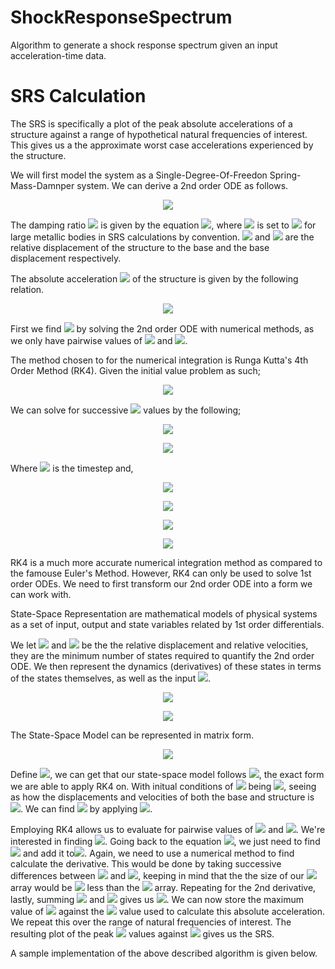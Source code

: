 # ShockResponseSpectrum
Algorithm to generate a shock response spectrum given an input acceleration-time data.

# SRS Calculation

The SRS is specifically a plot of the peak absolute accelerations of a structure against a range of hypothetical natural frequencies of interest. This gives us a the approximate worst case accelerations experienced by the structure.

We will first model the system as a Single-Degree-Of-Freedon Spring-Mass-Damnper system. We can derive a 2nd order ODE as follows.

<p align="center">
  <img src="https://render.githubusercontent.com/render/math?math=%5Cddot%7Bz%7D%2B2%5Czeta%5Comega_0%5Cdot%7Bz%7D%2B%5Comega_0%5E2z%3D-%5Cddot%7Bu%7D">
</p>

The damping ratio <img src="https://render.githubusercontent.com/render/math?math=%5Czeta"> is given by the equation <img src="https://render.githubusercontent.com/render/math?math=%5Cfrac%7B1%7D%7B2Q%7D">, where <img src="https://render.githubusercontent.com/render/math?math=Q"> is set to <img src="https://render.githubusercontent.com/render/math?math=10"> for large metallic bodies in SRS calculations by convention. <img src="https://render.githubusercontent.com/render/math?math=z"> and <img src="https://render.githubusercontent.com/render/math?math=u"> are the relative displacement of the structure to the base and the base displacement respectively. 

The absolute acceleration <img src="https://render.githubusercontent.com/render/math?math=%5Cddot%7Bx%7D"> of the structure is given by the following relation.

<p align="center">
  <img src="https://render.githubusercontent.com/render/math?math=%5Cddot%7Bx%7D%3D%5Cddot%7Bz%7D%2B%5Cddot%7Bu%7D">
</p>

First we find <img src="https://render.githubusercontent.com/render/math?math=z(t)"> by solving the 2nd order ODE with numerical methods, as we only have pairwise values of <img src="https://render.githubusercontent.com/render/math?math=%5Cddot%7Bu%7D"> and <img src="https://render.githubusercontent.com/render/math?math=t">.

The method chosen to for the numerical integration is Runga Kutta's 4th Order Method (RK4). Given the initial value problem as such;

<p align="center">
<img src="https://render.githubusercontent.com/render/math?math=%5Cfrac%7Bdy%7D%7Bdx%7D%3Df(t%2C%20y)%2Cy(t_0)%3Dy_0">
</p>

We can solve for successive <img src="https://render.githubusercontent.com/render/math?math=y"> values by the following;

<p align="center">
  <img src="https://render.githubusercontent.com/render/math?math=y_%7Bn%2B1%7D%20%3D%20y_n%20%2B%20%5Cfrac%7B1%7D%7B6%7Dh(k_1%20%2B%202k_2%20%2B%202k_3%20%2B%20k4)">
</p>
<p align="center">
  <img src="https://render.githubusercontent.com/render/math?math=t_%7Bn%2B1%7D%20%3D%20t_n%20%2B%20h">
</p>

Where <img src="https://render.githubusercontent.com/render/math?math=h"> is the timestep and,

<p align="center">
  <img src="https://render.githubusercontent.com/render/math?math=k_1%20%3D%20f(t_n%2C%20y_n)">
</p>

<p align="center">
  <img src="https://render.githubusercontent.com/render/math?math=k_2%20%3D%20f(t_n%20%2B%20%5Cfrac%7Bh%7D%7B2%7D%2C%20y_nh%5Cfrac%7Bk1%7D%7B2%7D)">
</p>

<p align="center">
  <img src="https://render.githubusercontent.com/render/math?math=k_3%20%3D%20f(t_n%20%2B%20%5Cfrac%7Bh%7D%7B2%7D%2C%20y_nh%5Cfrac%7Bk2%7D%7B2%7D)">
</p>

<p align="center">
  <img src="https://render.githubusercontent.com/render/math?math=k_4%20%3D%20f(t_n%20%2B%20h%2C%20y_n%20%2B%20hk3)">
</p>

RK4 is a much more accurate numerical integration method as compared to the famouse Euler's Method. However, RK4 can only be used to solve 1st order ODEs. We need to first transform our 2nd order ODE into a form we can work with.

State-Space Representation are mathematical models of physical systems as a set of input, output and state variables related by 1st order differentials.

We let <img src="https://render.githubusercontent.com/render/math?math=z_1%20%3D%20z"> and <img src="https://render.githubusercontent.com/render/math?math=z_2%20%3D%20%5Cdot%7Bz%7D"> be the the relative displacement and relative velocities, they are the minimum number of states required to quantify the 2nd order ODE. We then represent the dynamics (derivatives) of these states in terms of the states themselves, as well as the input <img src="https://render.githubusercontent.com/render/math?math=%5Cddot%7Bu%7D">.
  
<p align="center">
  <img src="https://render.githubusercontent.com/render/math?math=%5Cdot%7Bz_1%7D%20%3D%20z_2">
</p>

<p align="center">
  <img src="https://render.githubusercontent.com/render/math?math=%5Cdot%7Bz_2%7D%20%3D%20-2%5Czeta%5Comega_0%5Cdot%7Bz%7D%20-%20%5Comega_0%5E2z%20-%5Cddot%7Bu%7D">
</p>

The State-Space Model can be represented in matrix form.
  
<p align="center">
  <img src="https://render.githubusercontent.com/render/math?math=%5Cbegin%7Bbmatrix%7D%20%5Cdot%7Bz_1%7D%20%5C%5C%20%5Cdot%7Bz_2%7D%20%5Cend%7Bbmatrix%7D%0A%3D%0A%5Cbegin%7Bbmatrix%7D%200%20%26%201%20%5C%5C%20-%5Comega_0%5E2%20%26%20-2%5Czeta%5Comega_0%20%5Cend%7Bbmatrix%7D%0A%5Cbegin%7Bbmatrix%7D%20z_1%20%5C%5C%20z_2%20%5Cend%7Bbmatrix%7D%0A%2B%0A%5Cbegin%7Bbmatrix%7D%200%20%5C%5C%20-1%20%5Cend%7Bbmatrix%7D%5Cddot%7Bu%7D">
</p>

Define <img src="https://render.githubusercontent.com/render/math?math=y%20%3D%20%5Cbegin%7Bbmatrix%7D%20z_1%20%5C%5C%20z_2%20%5Cend%7Bbmatrix%7D">, we can get that our state-space model follows <img src="https://render.githubusercontent.com/render/math?math=%5Cdot%7By%7D%20%3D%20Ay%20%2B%20B%5Cddot%7Bu%7D">, the exact form we are able to apply RK4 on. With initual conditions of <img src="https://render.githubusercontent.com/render/math?math=y_0"> being <img src="https://render.githubusercontent.com/render/math?math=%5Cbegin%7Bbmatrix%7D%200%20%5C%5C%200%20%5Cend%7Bbmatrix%7D">, seeing as how the displacements and velocities of both the base and structure is <img src="https://render.githubusercontent.com/render/math?math=0">. We can find <img src="https://render.githubusercontent.com/render/math?math=z"> by applying <img src="https://render.githubusercontent.com/render/math?math=z%20%3D%20%5Cbegin%7Bbmatrix%7D%201%20%26%200%20%5Cend%7Bbmatrix%7Dy">.

Employing RK4 allows us to evaluate for pairwise values of <img src="https://render.githubusercontent.com/render/math?math=z"> and <img src="https://render.githubusercontent.com/render/math?math=t">. We're interested in finding <img src="https://render.githubusercontent.com/render/math?math=%5Cddot%7Bx%7D(t)">. Going back to the equation <img src="https://render.githubusercontent.com/render/math?math=%5Cddot%7Bx%7D%20%3D%20%5Cddot%7Bz%7D%20%2B%20%5Cddot%7Bu%7D">, we just need to find <img src="https://render.githubusercontent.com/render/math?math=%5Cddot%7Bz%7D"> and add it to<img src="https://render.githubusercontent.com/render/math?math=%5Cddot%7Bu%7D">. Again, we need to use a numerical method to find calculate the derivative. This would be done by taking successive differences between <img src="https://render.githubusercontent.com/render/math?math=z(i)"> and <img src="https://render.githubusercontent.com/render/math?math=z(i%2B1)">, keeping in mind that the the size of our <img src="https://render.githubusercontent.com/render/math?math=%5Cdot%7Bz%7D"> array would be <img src="https://render.githubusercontent.com/render/math?math=1"> less than the <img src="https://render.githubusercontent.com/render/math?math=z"> array. Repeating for the 2nd derivative, lastly, summing <img src="https://render.githubusercontent.com/render/math?math=%5Cddot%7Bz%7D"> and <img src="https://render.githubusercontent.com/render/math?math=%5Cddot%7Bu%7D"> gives us <img src="https://render.githubusercontent.com/render/math?math=%5Cddot%7Bx%7D">. We can now store the maximum value of <img src="https://render.githubusercontent.com/render/math?math=%5Cddot%7Bx%7D"> against the <img src="https://render.githubusercontent.com/render/math?math=%5Comega_0"> value used to calculate this absolute acceleration. We repeat this over the range of natural frequencies of interest. The resulting plot of the peak <img src="https://render.githubusercontent.com/render/math?math=%5Cddot%7Bx%7D"> values against <img src="https://render.githubusercontent.com/render/math?math=%5Comega_0"> gives us the SRS.

A sample implementation of the above described algorithm is given below.
